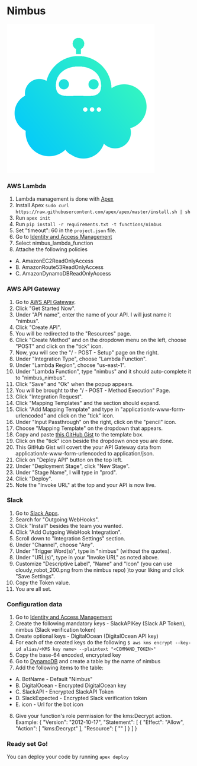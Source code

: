 # Nimbus
![](cloudy_robot_400.png)

### AWS Lambda
1. Lambda management is done with [Apex](http://apex.run/)
2. Install Apex ```sudo curl https://raw.githubusercontent.com/apex/apex/master/install.sh | sh```
3. Run ```apex init```
4. Run ```pip install -r requirements.txt -t functions/nimbus``` 
5. Set "timeout": 60 in the ```project.json``` file.
6. Go to [Identity and Access Management](https://console.aws.amazon.com/iam/home?region=us-east-1#roles)
6. Select nimbus_lambda_function
7. Attache the following policies
 *   A. AmazonEC2ReadOnlyAccess
 *   B. AmazonRoute53ReadOnlyAccess
 *   C. AmazonDynamoDBReadOnlyAccess

### AWS API Gateway
1. Go to [AWS API Gateway](https://console.aws.amazon.com/apigateway/home?region=us-east-1#/apis).
2. Click "Get Started Now".
3. Under "API name", enter the name of your API. I will just name it "nimbus".
4. Click "Create API".
5. You will be redirected to the "Resources" page.
6. Click "Create Method" and on the dropdown menu on the left, choose "POST" and click on the "tick" icon.
7. Now, you will see the "/ - POST - Setup" page on the right.
8. Under "Integration Type", choose "Lambda Function".
9. Under "Lambda Region", choose "us-east-1".
10. Under "Lambda Function", type "nimbus" and it should auto-complete it to "nimbus_nimbus".
11. Click "Save" and "Ok" when the popup appears.
12. You will be brought to the "/ - POST - Method Execution" Page.
13. Click "Integration Request".
14. Click "Mapping Templates" and the section should expand.
15. Click "Add Mapping Template" and type in "application/x-www-form-urlencoded" and click on the "tick" icon.
16. Under "Input Passthrough" on the right, click on the "pencil" icon.
16. Choose "Mapping Template" on the dropdown that appears.
17. Copy and paste [this GitHub Gist](https://gist.githubusercontent.com/avivl/2b68205413fc88c11aa002835f974d50/raw/76ae883a770b541365910cbb48249d7b155c7455/aws-api-gateway-form-to-json) to the template box.
18. Click on the "tick" icon beside the dropdown once you are done.
19. This GitHub Gist will covert the your API Gateway data from application/x-www-form-urlencoded to application/json.
20. Click on "Deploy API" button on the top left.
21. Under "Deployment Stage", click "New Stage".
22. Under "Stage Name", I will type in "prod".
23. Click "Deploy".
24. Note the "Invoke URL" at the top and your API is now live.

### Slack
1. Go to [Slack Apps](https://slack.com/apps).
2. Search for "Outgoing WebHooks".
3. Click "Install" besides the team you wanted.
4. Click "Add Outgoing WebHook Integration".
5. Scroll down to "Integration Settings" section.
6. Under "Channel", choose "Any".
7. Under "Trigger Word(s)", type in "nimbus" (without the quotes).
8. Under "URL(s)", type in your "Invoke URL" as noted above.
9. Customize "Descriptive Label", "Name" and "Icon" (you can use cloudy_robot_200.png from the nimbus repo) )to your liking and click "Save Settings".
10. Copy the Token value.
11. You are all set.

### Configuration data
1. Go to [Identity and Access Management](https://console.aws.amazon.com/iam/home?region=us-east-1#encryptionKeys/us-east-1)
2. Create the following mandatory keys - SlackAPIKey (Slack AP Token),  nimbus (Slack verification token)
3. Create optional keys - DigitalOcean (DigitalOcean API key)
4. For each of the created keys do the following
    ```$ aws kms encrypt --key-id alias/<KMS key name> --plaintext "<COMMAND_TOKEN>"```
5. Copy the base-64 encoded, encrypted key
6. Go to [DynamoDB](https://console.aws.amazon.com/dynamodb/home?region=us-east-1) and create a table by the name of nimbus
7. Add the following items to the table:
 *   A. BotName - Default "Nimbus"
 *   B. DigitalOcean - Encrypted DigitalOcean key
 *   C. SlackAPI - Encrypted SlackAPI Token
 *   D. SlackExpected - Encrypted Slack verification token
 *   E. icon - Url for the bot icon
8. Give your function's role permission for the kms:Decrypt action.
   Example:
     {
       "Version": "2012-10-17",
       "Statement": [
         {
           "Effect": "Allow",
           "Action": [
             "kms:Decrypt"
           ],
           "Resource": [
             "<your KMS key ARN>"
           ]
         }
       ]
     }


### Ready set Go!

You can deploy your code by running ```apex deploy```
